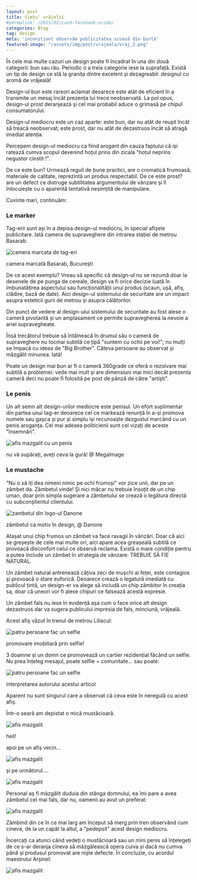 ```yaml
---
layout: post
title: Simțu' vrăjelii
#permalink: /2015/02/cand-facebook-ucide/
categories: Blog
tag: design
meta: 'inconștient observăm publicitatea scoasă din burtă'
featured-image: "/assets/img/post/vrajeala/vraj_2.png"
---
```


În cele mai multe cazuri un design poate fi încadrat în una din două categorii: bun sau rău. Periodic o a treia categorie iese la suprafață. Există un tip de design ce stă la granița dintre excelent și dezagreabil: designul cu aromă de vrăjeală!

Design-ul bun este rareori aclamat deoarece este atât de eficient în a transmite un mesaj încât prezența lui trece neobservată. La pol opus, design-ul prost deranjează și cel mai probabil aduce o grimasă pe chipul consumatorului.

Design-ul mediocru este un caz aparte: este bun, dar nu atât de reușit încât să treacă neobservat; este prost, dar nu atât de dezastruos încât să atragă imediat atenția.

Percepem design-ul mediocru ca fiind arogant din cauza faptului că iși ratează cumva scopul devenind hoțul prins din zicala "hoțul neprins negustor cinstit !".

De ce este bun? Urmează reguli de bune practici, are o cromatică frumoasă, materiale de calitate, reprezintă un produs respectabil. De ce este prost? are un defect ce distruge subtilitatea argumentului de vânzare și îl înlocuiește cu o aparentă tentativă nesimțită de manipulare.

Cuvinte mari, continuăm:

### Le marker

Tag-erii sunt ași în a depisa design-ul mediocru, în special afișele publicitare. Iată camera de supraveghere din intrarea stației de metrou Basarab.

<img class="post-image" src="{{ site.baseurl }}/assets/img/post/vrajeala/vraj_1.png" alt="camera marcata de tag-eri"/>

<span class="img-alt"> camera marcată Basarab, București </span>

De ce acest exemplu? Vreau să specific că design-ul nu se rezumă doar la desenele de pe punga de cereale, design va fi orice decizie luată în îmbunatățirea aspectului sau funcționalității unui produs (scaun, ușă, afiș, clădire, bază de date). Aici design-ul sistemului de securitate are un impact asupra esteticii gurii de metrou și asupra călătorilor.

Din punct de vedere al design-ului sistemului de securitate au fost alese o cameră pivotantă și un amplasament ce permite supravegherea la nevoie a ariei supravegheate.

Însă trecătorul trebuie să întâlneacă în drumul său o cameră de supraveghere nu tocmai subtilă ce țipă "suntem cu ochii pe voi!"; nu mulți se împacă cu ideea de "Big Brother". Câteva persoane au observat și măzgălit minunea. Iată!

Poate un design mai bun ar fi o cameră 360grade ce oferă o rezolvare mai subtilă a problemei: vede mai mult și are dimensiuni mai mici decât prezenta cameră deci nu poate fi folosită pe post de pânză de către "artiști".

### Le penis

Un alt semn alt design-urilor mediocre este penisul. Un efort suplimentar din partea unui tag-er deoarece cel ce markează renunță în a-și promova numele sau gașca și pur și simplu iși recunoaște dezgustul marcând cu un penis aroganța. Cel mai adesea politicienii sunt cei vizați de aceste "însemnări".

<img class="post-image" src="{{ site.baseurl }}/assets/img/post/vrajeala/vraj_2.png" alt="afis mazgalit cu un penis"/>

<span class="img-alt"> nu vă supărați, aveți ceva la gură! @ MegaImage </span>

### Le mustache

"Nu o să iți dea nimeni nimic pe ochi frumoși" vor zice unii, dar pe un zâmbet da. Zâmbetul vinde! Și nici măcar nu trebuie însoțit de un chip uman, doar prin simpla sugerare a zâmbetului se crează o legătura directă cu subconștientul clientului.

<img class="post-image" src="{{ site.baseurl }}/assets/img/post/vrajeala/vraj_3.png" alt="zambetul din logo-ul Danone"/>

<span class="img-alt"> zâmbetul ca motiv în design, @ Danone </span>

Atașat unui chip frumos un zâmbet va face ravagii în vânzări. Doar că aici se greșește de cele mai multe ori, aici apare acea greașeală subtilă ce provoacă disconfort celui ce observă reclama. Există o mare condiție pentru a putea include un zâmbet în strategia de vânzare: TREBUIE SĂ FIE NATURAL.

Un zâmbet natural antrenează câțiva zeci de mușchi ai feței, este contagios și provoacă o stare euforică. Deoarece crează o legatură imediată cu publicul țintă, un design-er va alege să includă un chip zâmbitor în creația sa, doar că uneori vor fi alese chipuri ce falsează acestă expresie.

Un zâmbet fals nu iese în evidență așa cum o face orice alt design dezastruos dar va sugera publicului impresia de fals, minciună, vrăjeală.

Acest afiș văzut în trenul de metrou Liliacul:

<img class="post-image" src="{{ site.baseurl }}/assets/img/post/vrajeala/vraj_4.png" alt="patru persoane fac un selfie"/>

<span class="img-alt"> promovare imobiliară prin selfie! </span>

3 doamne și un domn ce promovează un cartier rezidențial făcând un selfie. Nu prea înțeleg mesajul, poate selfie = comunitate... sau poate:

<img class="post-image" src="{{ site.baseurl }}/assets/img/post/vrajeala/vraj_5.png" alt="patru persoane fac un selfie"/>

<span class="img-alt"> interpretarea autorului acestui articol </span>

Aparent nu sunt singurul care a observat că ceva este în neregulă cu acest afiș.

Într-o seară am depistat o mică mustăcioară.

<img class="post-image half-image-post" src="{{ site.baseurl }}/assets/img/post/vrajeala/vraj_6.png" alt="afis mazgalit"/>

<span class="img-alt"> heil! </span>


apoi pe un afiș vecin...

<img class="post-image half-image-post" src="{{ site.baseurl }}/assets/img/post/vrajeala/vraj_7.png" alt="afis mazgalit"/>

și pe următorul....

<img class="post-image half-image-post" src="{{ site.baseurl }}/assets/img/post/vrajeala/vraj_8.png" alt="afis mazgalit"/>

Personal aș fi mâzgălit duduia din stânga domnului, ea îmi pare a avea zâmbetul cel mai fals, dar nu, oamenii au avut un preferat:

<img class="post-image half-image-post" src="{{ site.baseurl }}/assets/img/post/vrajeala/vraj_9.png" alt="afis mazgalit"/>

Zâmbind din ce în ce mai larg am început să merg prin tren observând cum cineva, de la un capăt la altul, a "pedepsit" acest design mediocru.

Încercați ca atunci când vedeți o mustăcioară sau un mini penis să înțelegeți de ce s-ar deranja cineva să măzgălească opera cuiva și dacă nu cumva până și produsul promovat are niște defecte. În concluzie, cu acordul maestrului Arșinel:

<img class="post-image" src="{{ site.baseurl }}/assets/img/post/vrajeala/vraj_10.png" alt="afis mazgalit"/>
